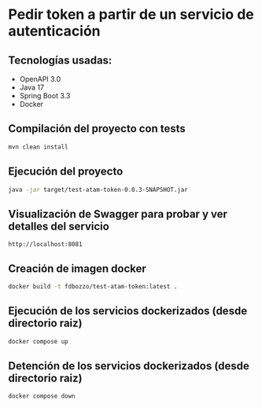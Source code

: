# Pedir token a partir de un servicio de autenticación

## Tecnologías usadas:
- OpenAPI 3.0
- Java 17
- Spring Boot 3.3
- Docker

## Compilación del proyecto con tests
```bash
mvn clean install
```

## Ejecución del proyecto
```bash
java -jar target/test-atam-token-0.0.3-SNAPSHOT.jar
```

## Visualización de Swagger para probar y ver detalles del servicio
```url
http://localhost:8081
```

## Creación de imagen docker
```bash
docker build -t fdbozzo/test-atam-token:latest .
```

## Ejecución de los servicios dockerizados (desde directorio raiz)
```bash
docker compose up
```

## Detención de los servicios dockerizados (desde directorio raiz)
```bash
docker compose down
```
